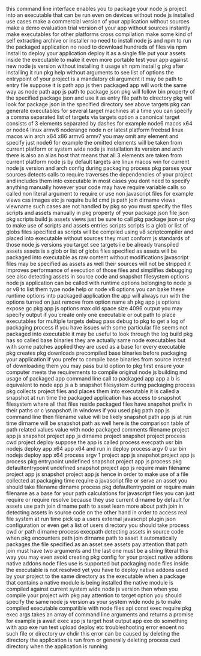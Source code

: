 this command line interface enables you to package your node js project into an executable that can be run even on devices without node js installed use cases make a commercial version of your application without sources make a demo evaluation trial version of your app without sources instantly make executables for other platforms cross compilation make some kind of self extracting archive or installer no need to install node js and npm to run the packaged application no need to download hundreds of files via npm install to deploy your application deploy it as a single file put your assets inside the executable to make it even more portable test your app against new node js version without installing it usage sh npm install g pkg after installing it run pkg help without arguments to see list of options the entrypoint of your project is a mandatory cli argument it may be path to entry file suppose it is path app js then packaged app will work the same way as node path app js path to package json pkg will follow bin property of the specified package json and use it as entry file path to directory pkg will look for package json in the specified directory see above targets pkg can generate executables for several target machines at a time you can specify a comma separated list of targets via targets option a canonical target consists of 3 elements separated by dashes for example node6 macos x64 or node4 linux armv6 noderange node n or latest platform freebsd linux macos win arch x64 x86 armv6 armv7 you may omit any element and specify just node6 for example the omitted elements will be taken from current platform or system wide node js installation its version and arch there is also an alias host that means that all 3 elements are taken from current platform node js by default targets are linux macos win for current node js version and arch config during packaging process pkg parses your sources detects calls to require traverses the dependencies of your project and includes them into executable in most cases you dont need to specify anything manually however your code may have require variable calls so called non literal argument to require or use non javascript files for example views css images etc js require build cmd js path join dirname views viewname such cases are not handled by pkg so you must specify the files scripts and assets manually in pkg property of your package json file json pkg scripts build js assets views just be sure to call pkg package json or pkg to make use of scripts and assets entries scripts scripts is a glob or list of globs files specified as scripts will be compiled using v8 scriptcompiler and placed into executable without sources they must conform js standards of those node js versions you target see targets i e be already transpiled assets assets is a glob or list of globs files specified as assets will be packaged into executable as raw content without modifications javascript files may be specified as assets as well their sources will not be stripped it improves performance of execution of those files and simplifies debugging see also detecting assets in source code and snapshot filesystem options node js application can be called with runtime options belonging to node js or v8 to list them type node help or node v8 options you can bake these runtime options into packaged application the app will always run with the options turned on just remove from option name sh pkg app js options expose gc pkg app js options max old space size 4096 output you may specify output if you create only one executable or out path to place executables for multiple targets debug pass debug to pkg to get a log of packaging process if you have issues with some particular file seems not packaged into executable it may be useful to look through the log build pkg has so called base binaries they are actually same node executables but with some patches applied they are used as a base for every executable pkg creates pkg downloads precompiled base binaries before packaging your application if you prefer to compile base binaries from source instead of downloading them you may pass build option to pkg first ensure your computer meets the requirements to compile original node js building md usage of packaged app command line call to packaged app app a b is equivalent to node app js a b snapshot filesystem during packaging process pkg collects project files and places them into executable it is called a snapshot at run time the packaged application has access to snapshot filesystem where all that files reside packaged files have snapshot prefix in their paths or c \snapshot\ in windows if you used pkg path app js command line then filename value will be likely snapshot path app js at run time dirname will be snapshot path as well here is the comparison table of path related values value with node packaged comments filename project app js snapshot project app js dirname project snapshot project process cwd project deploy suppose the app is called process execpath usr bin nodejs deploy app x64 app x64 and run in deploy process argv 0 usr bin nodejs deploy app x64 process argv 1 project app js snapshot project app js process pkg entrypoint undefined snapshot project app js process pkg defaultentrypoint undefined snapshot project app js require main filename project app js snapshot project app js hence in order to make use of a file collected at packaging time require a javascript file or serve an asset you should take filename dirname process pkg defaultentrypoint or require main filename as a base for your path calculations for javascript files you can just require or require resolve because they use current dirname by default for assets use path join dirname path to asset learn more about path join in detecting assets in source code on the other hand in order to access real file system at run time pick up a users external javascript plugin json configuration or even get a list of users directory you should take process cwd or path dirname process execpath detecting assets in source code when pkg encounters path join dirname path to asset it automatically packages the file specified as an asset see assets pay attention that path join must have two arguments and the last one must be a string literal this way you may even avoid creating pkg config for your project native addons native addons node files use is supported but packaging node files inside the executable is not resolved yet you have to deploy native addons used by your project to the same directory as the executable when a package that contains a native module is being installed the native module is compiled against current system wide node js version then when you compile your project with pkg pay attention to target option you should specify the same node js version as your system wide node js to make compiled executable compatible with node files api const exec require pkg exec args takes an array of command line arguments and returns a promise for example js await exec app js target host output app exe do something with app exe run test upload deploy etc troubleshooting error enoent no such file or directory uv chdir this error can be caused by deleting the directory the application is run from or generally deleting process cwd directory when the application is running